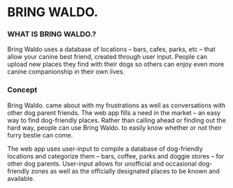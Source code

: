 # BRING WALDO.

### WHAT IS BRING WALDO.?

Bring Waldo uses a database of locations – bars, cafes, parks, etc – that allow your canine best friend, created through user input. People can upload new places they find with their dogs so others can enjoy even more canine companionship in their own lives.

### Concept

Bring Waldo. came about with my frustrations as well as conversations with other dog parent friends. The web app fills a need in the market – an easy way to find dog-friendly places. Rather than calling ahead or finding out the hard way, people can use Bring Waldo. to easily know whether or not their furry bestie can come.

The web app uses user-input to compile a database of dog-friendly locations and categorize them – bars, coffee, parks and doggie stores – for other dog parents. User-input allows for unofficial and occasional dog-friendly zones as well as the officially designated places to be known and available.
